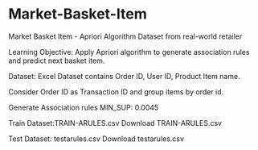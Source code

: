 # Market-Basket-Item


Market Basket Item - Apriori Algorithm Dataset from real-world retailer

Learning Objective: Apply Apriori algorithm to generate association rules and predict next basket item.

Dataset: Excel Dataset contains Order ID, User ID, Product Item name.

Consider Order ID as Transaction ID and group items by order id. 

Generate Association rules MIN_SUP: 0.0045

 
Train Dataset:TRAIN-ARULES.csv  Download TRAIN-ARULES.csv

Test Dataset: testarules.csv   Download testarules.csv  
